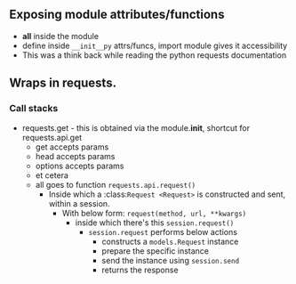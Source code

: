 ## Exposing module attributes/functions

- __all__ inside the module
- define inside `__init__py` attrs/funcs, import module gives it accessibility
- This was a think back while reading the python requests documentation


## Wraps in requests.

### Call stacks
- requests.get - this is obtained via the module.__init__, shortcut for requests.api.get
  - get accepts params
  - head accepts params
  - options accepts params
  - et cetera
  - all goes to function `requests.api.request()`
    - Inside which a :class:`Request <Request>` is constructed and sent, within a session.
      - With below form: `request(method, url, **kwargs)`
        - inside which there's this `session.request()`
          - `session.request` performs below actions
            - constructs a `models.Request` instance
            - prepare the specific instance
            - send the instance using `session.send`
            - returns the response

